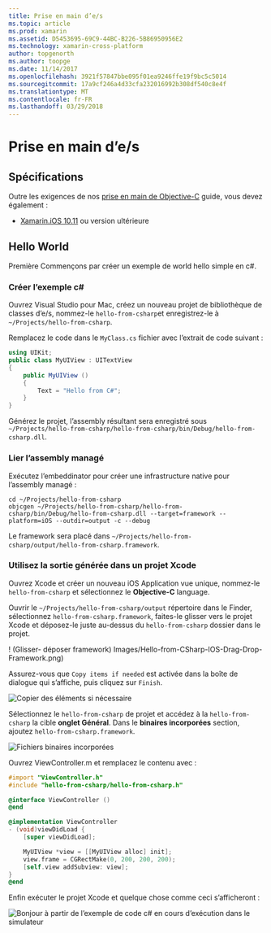 ```yaml
---
title: Prise en main d’e/s
ms.topic: article
ms.prod: xamarin
ms.assetid: D5453695-69C9-44BC-B226-5B86950956E2
ms.technology: xamarin-cross-platform
author: topgenorth
ms.author: toopge
ms.date: 11/14/2017
ms.openlocfilehash: 3921f57847bbe095f01ea9246ffe19f9bc5c5014
ms.sourcegitcommit: 17a9cf246a4d33cfa232016992b308df540c8e4f
ms.translationtype: MT
ms.contentlocale: fr-FR
ms.lasthandoff: 03/29/2018
---
```

# <a name="getting-started-with-ios"></a>Prise en main d’e/s


## <a name="requirements"></a>Spécifications

Outre les exigences de nos [prise en main de Objective-C](~/tools/dotnet-embedding/get-started/objective-c/index.md) guide, vous devez également :

* [Xamarin.iOS 10.11](https://www.visualstudio.com/xamarin/) ou version ultérieure

## <a name="hello-world"></a>Hello World

Première Commençons par créer un exemple de world hello simple en c#.

### <a name="create-c-sample"></a>Créer l’exemple c#

Ouvrez Visual Studio pour Mac, créez un nouveau projet de bibliothèque de classes d’e/s, nommez-le `hello-from-csharp`et enregistrez-le à `~/Projects/hello-from-csharp`.

Remplacez le code dans le `MyClass.cs` fichier avec l’extrait de code suivant :

```csharp
using UIKit;
public class MyUIView : UITextView
{
    public MyUIView ()
    {
        Text = "Hello from C#";
    }
}
```

Générez le projet, l’assembly résultant sera enregistré sous `~/Projects/hello-from-csharp/hello-from-csharp/bin/Debug/hello-from-csharp.dll`.

### <a name="bind-the-managed-assembly"></a>Lier l’assembly managé

Exécutez l’embeddinator pour créer une infrastructure native pour l’assembly managé :

```shell
cd ~/Projects/hello-from-csharp
objcgen ~/Projects/hello-from-csharp/hello-from-csharp/bin/Debug/hello-from-csharp.dll --target=framework --platform=iOS --outdir=output -c --debug
```

Le framework sera placé dans `~/Projects/hello-from-csharp/output/hello-from-csharp.framework`.

### <a name="use-the-generated-output-in-an-xcode-project"></a>Utilisez la sortie générée dans un projet Xcode

Ouvrez Xcode et créer un nouveau iOS Application vue unique, nommez-le `hello-from-csharp` et sélectionnez le **Objective-C** language.

Ouvrir le `~/Projects/hello-from-csharp/output` répertoire dans le Finder, sélectionnez `hello-from-csharp.framework`, faites-le glisser vers le projet Xcode et déposez-le juste au-dessus du `hello-from-csharp` dossier dans le projet.

! (Glisser- déposer framework) Images/Hello-from-CSharp-IOS-Drag-Drop-Framework.png)

Assurez-vous que `Copy items if needed` est activée dans la boîte de dialogue qui s’affiche, puis cliquez sur `Finish`.

![Copier des éléments si nécessaire](ios-images/hello-from-csharp-ios-copy-items-if-needed.png)

Sélectionnez le `hello-from-csharp` de projet et accédez à la `hello-from-csharp` la cible **onglet Général**. Dans le **binaires incorporées** section, ajoutez `hello-from-csharp.framework`.

![Fichiers binaires incorporées](ios-images/hello-from-csharp-ios-embedded-binaries.png)

Ouvrez ViewController.m et remplacez le contenu avec :

```objective-c
#import "ViewController.h"
#include "hello-from-csharp/hello-from-csharp.h"

@interface ViewController ()
@end

@implementation ViewController
- (void)viewDidLoad {
    [super viewDidLoad];

    MyUIView *view = [[MyUIView alloc] init];
    view.frame = CGRectMake(0, 200, 200, 200);
    [self.view addSubview: view];
}
@end
```

Enfin exécuter le projet Xcode et quelque chose comme ceci s’afficheront :

![Bonjour à partir de l’exemple de code c# en cours d’exécution dans le simulateur](ios-images/hello-from-csharp-ios.png)
